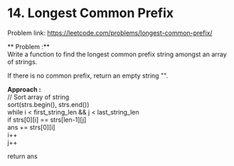 # 14. Longest Common Prefix
Problem  link: https://leetcode.com/problems/longest-common-prefix/

** Problem :**<br>
Write a function to find the longest common prefix string amongst an array of strings.<br>

If there is no common prefix, return an empty string "".<br>

**Approach :**<br>
// Sort array of string<br>
  sort(strs.begin(), strs.end())<br>
 while i < first_string_len && j < last_string_len<br>
 if strs[0][i] == strs[len-1][j]<br>
 ans += strs[0][i]<br>
  i++<br>
  j++<br>

  return ans
